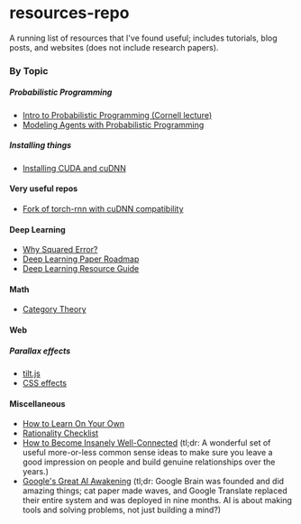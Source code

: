 # resources-repo
A running list of resources that I've found useful; includes tutorials, blog posts, and websites (does not include research papers).

### By Topic

##### Probabilistic Programming
* [Intro to Probabilistic Programming (Cornell lecture)](https://www.cs.cornell.edu/Courses/cs4110/2016fa/lectures/lecture33.html)
* [Modeling Agents with Probabilistic Programming](http://agentmodels.org/)

##### Installing things
* [Installing CUDA and cuDNN](http://www.pyimagesearch.com/2016/07/04/how-to-install-cuda-toolkit-and-cudnn-for-deep-learning/)

#### Very useful repos
* [Fork of torch-rnn with cuDNN compatibility](https://github.com/ngimel/torch-rnn#cudnn-support-optional)

#### Deep Learning
* [Why Squared Error?](http://www.benkuhn.net/squared)
* [Deep Learning Paper Roadmap](https://github.com/songrotek/Deep-Learning-Papers-Reading-Roadmap)
* [Deep Learning Resource Guide](http://p.migdal.pl/2017/04/30/teaching-deep-learning.html)

#### Math
* [Category Theory](https://arxiv.org/pdf/1612.09375v1.pdf)

#### Web 
##### Parallax effects
* [tilt.js](https://gijsroge.github.io/tilt.js/)
* [CSS effects](https://codepen.io/anon/pen/jmGPGX)

#### Miscellaneous 
* [How to Learn On Your Own](https://metacademy.org/roadmaps/rgrosse/learn_on_your_own)
* [Rationality Checklist](http://rationality.org/resources/rationality-checklist)
* [How to Become Insanely Well-Connected](http://firstround.com/review/how-to-become-insanely-well-connected/) (tl;dr: A wonderful set of useful more-or-less common sense ideas to make sure you leave a good impression on people and build genuine relationships over the years.)
* [Google's Great AI Awakening](https://www.nytimes.com/2016/12/14/magazine/the-great-ai-awakening.html) (tl;dr: Google Brain was founded and did amazing things; cat paper made waves, and Google Translate replaced their entire system and was deployed in nine months. AI is about making tools and solving problems, not just building a mind?)
